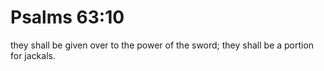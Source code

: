 # Psalms 63:10

they shall be given over to the power of the sword; they shall be a portion for jackals.
